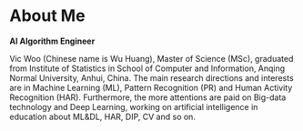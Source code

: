 # About Me

**AI Algorithm Engineer**

Vic Woo (Chinese name is Wu Huang), Master of Science (MSc), graduated from Institute of Statistics in School of Computer and Information, Anqing Normal University, Anhui, China. The main research directions and interests are in Machine Learning (ML), Pattern Recognition (PR) and Human Activity Recognition (HAR). Furthermore, the more attentions are paid on Big-data technology and Deep Learning, working on artificial intelligence in education about ML&DL, HAR, DIP, CV and so on. 
